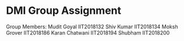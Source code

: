 # DMI Group Assignment

Group Members:
 Mudit Goyal IIT2018132
 Shiv Kumar IIT2018134
 Moksh Grover IIT2018186
 Karan Chatwani IIT2018194
 Shubham IIT2018200

